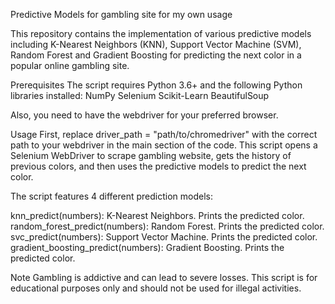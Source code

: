 Predictive Models for gambling site for my own usage

This repository contains the implementation of various predictive models including K-Nearest Neighbors (KNN), Support Vector Machine (SVM), Random Forest and Gradient Boosting for predicting the next color in a popular online gambling site.

Prerequisites
The script requires Python 3.6+ and the following Python libraries installed:
NumPy
Selenium
Scikit-Learn
BeautifulSoup

Also, you need to have the webdriver for your preferred browser.

Usage
First, replace driver_path = "path/to/chromedriver" with the correct path to your webdriver in the main section of the code. This script opens a Selenium WebDriver to scrape gambling website, gets the history of previous colors, and then uses the predictive models to predict the next color.

The script features 4 different prediction models:

knn_predict(numbers): K-Nearest Neighbors. Prints the predicted color.
random_forest_predict(numbers): Random Forest. Prints the predicted color.
svc_predict(numbers): Support Vector Machine. Prints the predicted color.
gradient_boosting_predict(numbers): Gradient Boosting. Prints the predicted color.

Note
Gambling is addictive and can lead to severe losses. This script is for educational purposes only and should not be used for illegal activities.
